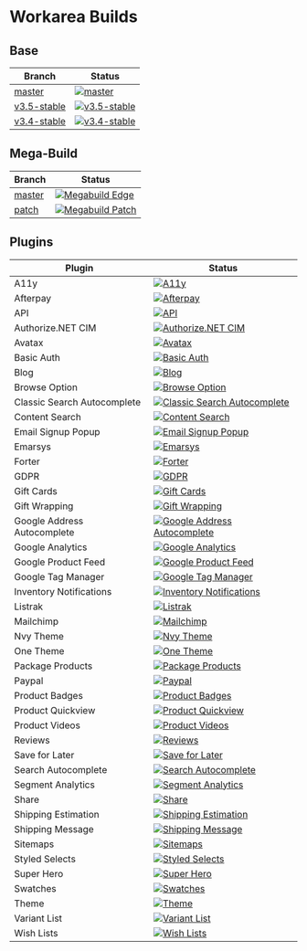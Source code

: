 Workarea Builds
================================================================================

## Base

| Branch | Status |
| --- | --- |
| [master](https://github.com/workarea-commerce/workarea) | [![master](https://github.com/workarea-commerce/workarea/workflows/CI/badge.svg)](https://github.com/workarea-commerce/workarea/actions) |
| [v3.5-stable](https://github.com/workarea-commerce/workarea/tree/v3.5-stable) | [![v3.5-stable](https://github.com/workarea-commerce/workarea/workflows/CI/badge.svg?branch=v3.5-stable)](https://github.com/workarea-commerce/workarea/actions) |
| [v3.4-stable](https://github.com/workarea-commerce/workarea/tree/v3.4-stable) | [![v3.4-stable](https://github.com/workarea-commerce/workarea/workflows/CI/badge.svg?branch=v3.4-stable)](https://github.com/workarea-commerce/workarea/actions) |


## Mega-Build

| Branch | Status |
| --- | --- |
| [master](https://github.com/workarea-commerce/mega-build) | [![Megabuild Edge](https://github.com/workarea-commerce/mega-build/workflows/Edge%20Build/badge.svg)](https://github.com/workarea-commerce/mega-build/actions) |
| [patch](https://github.com/workarea-commerce/mega-build/tree/patch) | [![Megabuild Patch](https://github.com/workarea-commerce/mega-build/workflows/Patch%20Build/badge.svg?branch=patch)](https://github.com/workarea-commerce/mega-build/actions) |


## Plugins

| Plugin | Status |
| --- | --- |
| A11y | [![A11y](https://github.com/workarea-commerce/workarea-a11y/workflows/CI/badge.svg)](https://github.com/workarea-commerce/workarea-a11y) |
| Afterpay | [![Afterpay](https://github.com/workarea-commerce/workarea-afterpay/workflows/CI/badge.svg)](https://github.com/workarea-commerce/workarea-afterpay) |
| API | [![API](https://github.com/workarea-commerce/workarea-api/workflows/CI/badge.svg)](https://github.com/workarea-commerce/workarea-api) |
| Authorize.NET CIM | [![Authorize.NET CIM](https://github.com/workarea-commerce/workarea-authorize-cim/workflows/CI/badge.svg)](https://github.com/workarea-commerce/workarea-authorize-cim) |
| Avatax | [![Avatax](https://github.com/workarea-commerce/workarea-avatax/workflows/CI/badge.svg)](https://github.com/workarea-commerce/workarea-avatax) |
| Basic Auth | [![Basic Auth](https://github.com/workarea-commerce/workarea-basic-auth/workflows/CI/badge.svg)](https://github.com/workarea-commerce/workarea-basic-auth) |
| Blog | [![Blog](https://github.com/workarea-commerce/workarea-blog/workflows/CI/badge.svg)](https://github.com/workarea-commerce/workarea-blog) |
| Browse Option | [![Browse Option](https://github.com/workarea-commerce/workarea-browse-option/workflows/CI/badge.svg)](https://github.com/workarea-commerce/workarea-browse-option) |
| Classic Search Autocomplete | [![Classic Search Autocomplete](https://github.com/workarea-commerce/workarea-classic-search-autocomplete/workflows/CI/badge.svg)](https://github.com/workarea-commerce/workarea-classic-search-autocomplete) |
| Content Search | [![Content Search](https://github.com/workarea-commerce/workarea-content-search/workflows/CI/badge.svg)](https://github.com/workarea-commerce/workarea-content-search) |
| Email Signup Popup | [![Email Signup Popup](https://github.com/workarea-commerce/workarea-email-signup-popup/workflows/CI/badge.svg)](https://github.com/workarea-commerce/workarea-email-signup-popup) |
| Emarsys | [![Emarsys](https://github.com/workarea-commerce/workarea-emarsys/workflows/CI/badge.svg)](https://github.com/workarea-commerce/workarea-emarsys) |
| Forter | [![Forter](https://github.com/workarea-commerce/workarea-forter/workflows/CI/badge.svg)](https://github.com/workarea-commerce/workarea-forter) |
| GDPR | [![GDPR](https://github.com/workarea-commerce/workarea-gdpr/workflows/CI/badge.svg)](https://github.com/workarea-commerce/workarea-gdpr) |
| Gift Cards | [![Gift Cards](https://github.com/workarea-commerce/workarea-gift-cards/workflows/CI/badge.svg)](https://github.com/workarea-commerce/workarea-gift-cards) |
| Gift Wrapping | [![Gift Wrapping](https://github.com/workarea-commerce/workarea-gift-wrapping/workflows/CI/badge.svg)](https://github.com/workarea-commerce/workarea-gift-wrapping) |
| Google Address Autocomplete | [![Google Address Autocomplete](https://github.com/workarea-commerce/workarea-google-address-autocomplete/workflows/CI/badge.svg)](https://github.com/workarea-commerce/workarea-google-address-autocomplete) |
| Google Analytics | [![Google Analytics](https://github.com/workarea-commerce/workarea-google-analytics/workflows/CI/badge.svg)](https://github.com/workarea-commerce/workarea-google-analytics) |
| Google Product Feed | [![Google Product Feed](https://github.com/workarea-commerce/workarea-google-product-feed/workflows/CI/badge.svg)](https://github.com/workarea-commerce/workarea-google-product-feed) |
| Google Tag Manager | [![Google Tag Manager](https://github.com/workarea-commerce/workarea-google-tag-manager/workflows/CI/badge.svg)](https://github.com/workarea-commerce/workarea-google-tag-manager) |
| Inventory Notifications | [![Inventory Notifications](https://github.com/workarea-commerce/workarea-inventory-notifications/workflows/CI/badge.svg)](https://github.com/workarea-commerce/workarea-inventory-notifications) |
| Listrak | [![Listrak](https://github.com/workarea-commerce/workarea-listrak/workflows/CI/badge.svg)](https://github.com/workarea-commerce/workarea-listrak) |
| Mailchimp | [![Mailchimp](https://github.com/workarea-commerce/workarea-mailchimp/workflows/CI/badge.svg)](https://github.com/workarea-commerce/workarea-mailchimp) |
| Nvy Theme | [![Nvy Theme](https://github.com/workarea-commerce/workarea-nvy-theme/workflows/CI/badge.svg)](https://github.com/workarea-commerce/workarea-nvy-theme) |
| One Theme | [![One Theme](https://github.com/workarea-commerce/workarea-one-theme/workflows/CI/badge.svg)](https://github.com/workarea-commerce/workarea-one-theme) |
| Package Products | [![Package Products](https://github.com/workarea-commerce/workarea-package-products/workflows/CI/badge.svg)](https://github.com/workarea-commerce/workarea-package-products) |
| Paypal | [![Paypal](https://github.com/workarea-commerce/workarea-paypal/workflows/CI/badge.svg)](https://github.com/workarea-commerce/workarea-paypal) |
| Product Badges | [![Product Badges](https://github.com/workarea-commerce/workarea-product-badges/workflows/CI/badge.svg)](https://github.com/workarea-commerce/workarea-product-badges) |
| Product Quickview | [![Product Quickview](https://github.com/workarea-commerce/workarea-product-quickview/workflows/CI/badge.svg)](https://github.com/workarea-commerce/workarea-product-quickview) |
| Product Videos | [![Product Videos](https://github.com/workarea-commerce/workarea-product-videos/workflows/CI/badge.svg)](https://github.com/workarea-commerce/workarea-product-videos) |
| Reviews | [![Reviews](https://github.com/workarea-commerce/workarea-reviews/workflows/CI/badge.svg)](https://github.com/workarea-commerce/workarea-reviews) |
| Save for Later | [![Save for Later](https://github.com/workarea-commerce/workarea-save-for-later/workflows/CI/badge.svg)](https://github.com/workarea-commerce/workarea-save-for-later) |
| Search Autocomplete | [![Search Autocomplete](https://github.com/workarea-commerce/workarea-search-autocomplete/workflows/CI/badge.svg)](https://github.com/workarea-commerce/workarea-search-autocomplete) |
| Segment Analytics | [![Segment Analytics](https://github.com/workarea-commerce/workarea-segment-analytics/workflows/CI/badge.svg)](https://github.com/workarea-commerce/workarea-segment-analytics) |
| Share | [![Share](https://github.com/workarea-commerce/workarea-share/workflows/CI/badge.svg)](https://github.com/workarea-commerce/workarea-share) |
| Shipping Estimation | [![Shipping Estimation](https://github.com/workarea-commerce/workarea-shipping-estimation/workflows/CI/badge.svg)](https://github.com/workarea-commerce/workarea-shipping-estimation) |
| Shipping Message | [![Shipping Message](https://github.com/workarea-commerce/workarea-shipping-message/workflows/CI/badge.svg)](https://github.com/workarea-commerce/workarea-shipping-message) |
| Sitemaps | [![Sitemaps](https://github.com/workarea-commerce/workarea-sitemaps/workflows/CI/badge.svg)](https://github.com/workarea-commerce/workarea-sitemaps) |
| Styled Selects | [![Styled Selects](https://github.com/workarea-commerce/workarea-styled-selects/workflows/CI/badge.svg)](https://github.com/workarea-commerce/workarea-styled-selects) |
| Super Hero | [![Super Hero](https://github.com/workarea-commerce/workarea-super-hero/workflows/CI/badge.svg)](https://github.com/workarea-commerce/workarea-super-hero) |
| Swatches | [![Swatches](https://github.com/workarea-commerce/workarea-swatches/workflows/CI/badge.svg)](https://github.com/workarea-commerce/workarea-swatches) |
| Theme | [![Theme](https://github.com/workarea-commerce/workarea-theme/workflows/CI/badge.svg)](https://github.com/workarea-commerce/workarea-theme) |
| Variant List | [![Variant List](https://github.com/workarea-commerce/workarea-variant-list/workflows/CI/badge.svg)](https://github.com/workarea-commerce/workarea-variant-list) |
| Wish Lists | [![Wish Lists](https://github.com/workarea-commerce/workarea-wish-lists/workflows/CI/badge.svg)](https://github.com/workarea-commerce/workarea-wish-lists) |
